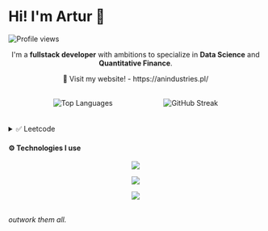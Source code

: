 # Hi! I'm Artur 👋

![Profile views](https://komarev.com/ghpvc/?username=MrNtex&label=Profile%20views&color=60598F&style=flat)

<div class="github-introduction">


<div align="center">
  <p>I&apos;m a <b>fullstack developer</b> with ambitions to specialize in <b>Data Science</b> and <b>Quantitative Finance</b>.</p>
  <p>🔭 Visit my website! - https://anindustries.pl/</p>
</div>
</div>

<br>

<div align="center" style="display: flex; justify-content: center; gap: 20%;">
  <img src="https://github-readme-stats-git-masterrstaa-rickstaa.vercel.app/api/top-langs/?username=MrNtex&theme=tokyonight&layout=compact&langs_count=8" alt="Top Languages" />
  <img src="https://streak-stats.demolab.com?user=MrNtex&theme=tokyonight-duo&hide_border=true&date_format=j%20M%5B%20Y%5D" alt="GitHub Streak" />
</div>
<br>
<br>
<details>
  <summary>✅ Leetcode</summary>
  <div dir="auto" align="center">
    <a href="https://leetcode.com/ArturNiemiec/">
    <img align="center" src="https://leetcard.jacoblin.cool/NotMrNtex" />
  </a>
  </div>
  
</details>
<h4>⚙️ Technologies I use</h4>
  <p align="center">
    <a href="https://skillicons.dev">
      <img src="https://skillicons.dev/icons?i=cs,dotnet,cpp,java,python&theme=dark" />
    </a>
  </p>
  <p align="center">
    <a href="https://skillicons.dev">
      <img src="https://skillicons.dev/icons?i=ts,angular,react,html,css&theme=dark" />
    </a>
  </p>
  <p align="center">
    <a href="https://skillicons.dev">
      <img src="https://skillicons.dev/icons?i=git,kubernetes,docker,bash,gcp&theme=dark" />
    </a>
  </p>
<br/>
<i>
  outwork them all.
</i>

<!--Here are some ideas to get you started:

- 🔭 I’m currently working on ...
- 🌱 I’m currently learning ...
- 👯 I’m looking to collaborate on ...
- 🤔 I’m looking for help with ...
- 💬 Ask me about ...
- 📫 How to reach me: ...
- 😄 Pronouns: ...
- ⚡ Fun fact: ...
-->
